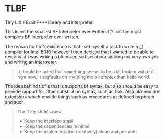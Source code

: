 TLBF
========

Tiny Little BrainF*** library and interpreter.

This is not the smallest BF interpreter ever written. 
It's not the most complete BF interpreter ever written.

The reason for tlbf's existence is that I set myself a task to write a
[bf compiler for Intel 8080](https://github.com/nistur/8080bf) however
I then decided that I wanted to be able to test any bf I was writing a
bit easier, so I set about shaving my very own yak and writing an
interpreter. 

>It should be noted that something seems to be a bit broken with tlbf
>right now, it segfaults on anything more complex than hello world.

The idea behind tlbf is that is supports bf syntax, but also should be
easy to provide support for other substitution syntax, such as
Ook. Also planned are extensions which provide things such as
procedures as defined by pbrain and such.

>The 'Tiny Little' creed:
>* Keep the interface small
>* Keep the dependencies minimal
>* Keep the implementation (relatively) clean and portable

